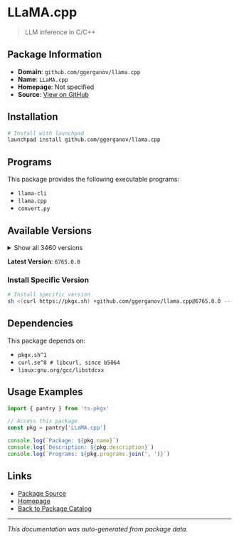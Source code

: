 # LLaMA.cpp

> LLM inference in C/C++

## Package Information

- **Domain**: `github.com/ggerganov/llama.cpp`
- **Name**: `LLaMA.cpp`
- **Homepage**: Not specified
- **Source**: [View on GitHub](https://github.com/pkgxdev/pantry/tree/main/projects/github.com/ggerganov/llama.cpp/package.yml)

## Installation

```bash
# Install with launchpad
launchpad install github.com/ggerganov/llama.cpp
```

## Programs

This package provides the following executable programs:

- `llama-cli`
- `llama.cpp`
- `convert.py`

## Available Versions

<details>
<summary>Show all 3460 versions</summary>

- `6765.0.0`, `6764.0.0`, `6763.0.0`, `6762.0.0`, `6761.0.0`
- `6760.0.0`, `6759.0.0`, `6758.0.0`, `6757.0.0`, `6756.0.0`
- `6755.0.0`, `6754.0.0`, `6753.0.0`, `6752.0.0`, `6751.0.0`
- `6750.0.0`, `6748.0.0`, `6747.0.0`, `6746.0.0`, `6745.0.0`
- `6743.0.0`, `6741.0.0`, `6739.0.0`, `6738.0.0`, `6737.0.0`
- `6736.0.0`, `6735.0.0`, `6733.0.0`, `6732.0.0`, `6730.0.0`
- `6729.0.0`, `6728.0.0`, `6727.0.0`, `6726.0.0`, `6724.0.0`
- `6721.0.0`, `6719.0.0`, `6718.0.0`, `6717.0.0`, `6715.0.0`
- `6714.0.0`, `6713.0.0`, `6711.0.0`, `6710.0.0`, `6709.0.0`
- `6708.0.0`, `6706.0.0`, `6704.0.0`, `6703.0.0`, `6702.0.0`
- `6701.0.0`, `6700.0.0`, `6699.0.0`, `6697.0.0`, `6695.0.0`
- `6692.0.0`, `6691.0.0`, `6690.0.0`, `6689.0.0`, `6688.0.0`
- `6687.0.0`, `6686.0.0`, `6685.0.0`, `6684.0.0`, `6683.0.0`
- `6682.0.0`, `6680.0.0`, `6679.0.0`, `6678.0.0`, `6676.0.0`
- `6673.0.0`, `6672.0.0`, `6671.0.0`, `6670.0.0`, `6666.0.0`
- `6665.0.0`, `6663.0.0`, `6662.0.0`, `6661.0.0`, `6660.0.0`
- `6653.0.0`, `6651.0.0`, `6650.0.0`, `6648.0.0`, `6647.0.0`
- `6646.0.0`, `6644.0.0`, `6643.0.0`, `6642.0.0`, `6641.0.0`
- `6640.0.0`, `6638.0.0`, `6635.0.0`, `6634.0.0`, `6628.0.0`
- `6627.0.0`, `6624.0.0`, `6623.0.0`, `6622.0.0`, `6621.0.0`
- `6620.0.0`, `6619.0.0`, `6617.0.0`, `6615.0.0`, `6613.0.0`
- `6612.0.0`, `6611.0.0`, `6610.0.0`, `6608.0.0`, `6607.0.0`
- `6606.0.0`, `6605.0.0`, `6604.0.0`, `6603.0.0`, `6602.0.0`
- `6601.0.0`, `6598.0.0`, `6595.0.0`, `6594.0.0`, `6593.0.0`
- `6591.0.0`, `6587.0.0`, `6586.0.0`, `6585.0.0`, `6583.0.0`
- `6582.0.0`, `6580.0.0`, `6578.0.0`, `6576.0.0`, `6575.0.0`
- `6574.0.0`, `6572.0.0`, `6569.0.0`, `6568.0.0`, `6567.0.0`
- `6565.0.0`, `6558.0.0`, `6557.0.0`, `6556.0.0`, `6550.0.0`
- `6549.0.0`, `6548.0.0`, `6545.0.0`, `6544.0.0`, `6543.0.0`
- `6541.0.0`, `6536.0.0`, `6535.0.0`, `6534.0.0`, `6533.0.0`
- `6532.0.0`, `6529.0.0`, `6528.0.0`, `6527.0.0`, `6524.0.0`
- `6523.0.0`, `6522.0.0`, `6521.0.0`, `6519.0.0`, `6518.0.0`
- `6517.0.0`, `6516.0.0`, `6515.0.0`, `6514.0.0`, `6513.0.0`
- `6512.0.0`, `6511.0.0`, `6510.0.0`, `6509.0.0`, `6508.0.0`
- `6507.0.0`, `6506.0.0`, `6505.0.0`, `6504.0.0`, `6503.0.0`
- `6502.0.0`, `6501.0.0`, `6500.0.0`, `6499.0.0`, `6498.0.0`
- `6497.0.0`, `6496.0.0`, `6494.0.0`, `6493.0.0`, `6492.0.0`
- `6491.0.0`, `6490.0.0`, `6488.0.0`, `6484.0.0`, `6483.0.0`
- `6482.0.0`, `6480.0.0`, `6479.0.0`, `6478.0.0`, `6477.0.0`
- `6476.0.0`, `6475.0.0`, `6474.0.0`, `6473.0.0`, `6471.0.0`
- `6470.0.0`, `6469.0.0`, `6451.0.0`, `6447.0.0`, `6445.0.0`
- `6444.0.0`, `6443.0.0`, `6442.0.0`, `6441.0.0`, `6440.0.0`
- `6436.0.0`, `6435.0.0`, `6434.0.0`, `6432.0.0`, `6431.0.0`
- `6430.0.0`, `6429.0.0`, `6428.0.0`, `6427.0.0`, `6424.0.0`
- `6423.0.0`, `6421.0.0`, `6419.0.0`, `6418.0.0`, `6416.0.0`
- `6415.0.0`, `6414.0.0`, `6412.0.0`, `6409.0.0`, `6408.0.0`
- `6407.0.0`, `6406.0.0`, `6405.0.0`, `6404.0.0`, `6403.0.0`
- `6402.0.0`, `6401.0.0`, `6399.0.0`, `6397.0.0`, `6396.0.0`
- `6394.0.0`, `6393.0.0`, `6392.0.0`, `6391.0.0`, `6390.0.0`
- `6389.0.0`, `6387.0.0`, `6386.0.0`, `6384.0.0`, `6383.0.0`
- `6382.0.0`, `6381.0.0`, `6380.0.0`, `6379.0.0`, `6377.0.0`
- `6376.0.0`, `6374.0.0`, `6373.0.0`, `6372.0.0`, `6371.0.0`
- `6370.0.0`, `6368.0.0`, `6367.0.0`, `6365.0.0`, `6364.0.0`
- `6362.0.0`, `6361.0.0`, `6360.0.0`, `6358.0.0`, `6357.0.0`
- `6356.0.0`, `6355.0.0`, `6354.0.0`, `6353.0.0`, `6352.0.0`
- `6351.0.0`, `6350.0.0`, `6349.0.0`, `6348.0.0`, `6347.0.0`
- `6346.0.0`, `6344.0.0`, `6343.0.0`, `6341.0.0`, `6340.0.0`
- `6337.0.0`, `6335.0.0`, `6334.0.0`, `6332.0.0`, `6331.0.0`
- `6330.0.0`, `6329.0.0`, `6328.0.0`, `6327.0.0`, `6325.0.0`
- `6324.0.0`, `6323.0.0`, `6322.0.0`, `6318.0.0`, `6317.0.0`
- `6316.0.0`, `6315.0.0`, `6314.0.0`, `6313.0.0`, `6312.0.0`
- `6311.0.0`, `6310.0.0`, `6309.0.0`, `6307.0.0`, `6305.0.0`
- `6303.0.0`, `6301.0.0`, `6300.0.0`, `6299.0.0`, `6298.0.0`
- `6297.0.0`, `6295.0.0`, `6294.0.0`, `6293.0.0`, `6292.0.0`
- `6291.0.0`, `6290.0.0`, `6289.0.0`, `6287.0.0`, `6286.0.0`
- `6285.0.0`, `6284.0.0`, `6283.0.0`, `6282.0.0`, `6280.0.0`
- `6279.0.0`, `6278.0.0`, `6277.0.0`, `6276.0.0`, `6275.0.0`
- `6274.0.0`, `6273.0.0`, `6272.0.0`, `6271.0.0`, `6269.0.0`
- `6267.0.0`, `6265.0.0`, `6264.0.0`, `6262.0.0`, `6261.0.0`
- `6258.0.0`, `6257.0.0`, `6255.0.0`, `6254.0.0`, `6251.0.0`
- `6250.0.0`, `6249.0.0`, `6248.0.0`, `6247.0.0`, `6246.0.0`
- `6245.0.0`, `6244.0.0`, `6243.0.0`, `6242.0.0`, `6241.0.0`
- `6240.0.0`, `6239.0.0`, `6238.0.0`, `6237.0.0`, `6236.0.0`
- `6235.0.0`, `6229.0.0`, `6228.0.0`, `6225.0.0`, `6218.0.0`
- `6215.0.0`, `6214.0.0`, `6213.0.0`, `6210.0.0`, `6209.0.0`
- `6208.0.0`, `6207.0.0`, `6205.0.0`, `6204.0.0`, `6202.0.0`
- `6201.0.0`, `6199.0.0`, `6195.0.0`, `6193.0.0`, `6191.0.0`
- `6190.0.0`, `6189.0.0`, `6188.0.0`, `6187.0.0`, `6185.0.0`
- `6184.0.0`, `6183.0.0`, `6182.0.0`, `6181.0.0`, `6180.0.0`
- `6179.0.0`, `6178.0.0`, `6177.0.0`, `6176.0.0`, `6175.0.0`
- `6174.0.0`, `6173.0.0`, `6153.0.0`, `6152.0.0`, `6150.0.0`
- `6149.0.0`, `6148.0.0`, `6144.0.0`, `6143.0.0`, `6141.0.0`
- `6140.0.0`, `6139.0.0`, `6138.0.0`, `6137.0.0`, `6136.0.0`
- `6135.0.0`, `6134.0.0`, `6132.0.0`, `6131.0.0`, `6129.0.0`
- `6128.0.0`, `6124.0.0`, `6123.0.0`, `6122.0.0`, `6121.0.0`
- `6119.0.0`, `6118.0.0`, `6117.0.0`, `6116.0.0`, `6115.0.0`
- `6114.0.0`, `6113.0.0`, `6111.0.0`, `6109.0.0`, `6106.0.0`
- `6105.0.0`, `6104.0.0`, `6103.0.0`, `6102.0.0`, `6101.0.0`
- `6100.0.0`, `6099.0.0`, `6098.0.0`, `6097.0.0`, `6096.0.0`
- `6095.0.0`, `6093.0.0`, `6092.0.0`, `6090.0.0`, `6089.0.0`
- `6088.0.0`, `6087.0.0`, `6085.0.0`, `6084.0.0`, `6083.0.0`
- `6082.0.0`, `6081.0.0`, `6080.0.0`, `6079.0.0`, `6078.0.0`
- `6076.0.0`, `6075.0.0`, `6074.0.0`, `6073.0.0`, `6070.0.0`
- `6067.0.0`, `6066.0.0`, `6065.0.0`, `6064.0.0`, `6063.0.0`
- `6062.0.0`, `6061.0.0`, `6060.0.0`, `6059.0.0`, `6058.0.0`
- `6057.0.0`, `6056.0.0`, `6055.0.0`, `6054.0.0`, `6052.0.0`
- `6051.0.0`, `6050.0.0`, `6049.0.0`, `6048.0.0`, `6047.0.0`
- `6045.0.0`, `6044.0.0`, `6043.0.0`, `6042.0.0`, `6041.0.0`
- `6040.0.0`, `6039.0.0`, `6038.0.0`, `6037.0.0`, `6036.0.0`
- `6035.0.0`, `6032.0.0`, `6031.0.0`, `6030.0.0`, `6029.0.0`
- `6027.0.0`, `6026.0.0`, `6025.0.0`, `6024.0.0`, `6023.0.0`
- `6022.0.0`, `6020.0.0`, `6018.0.0`, `6017.0.0`, `6016.0.0`
- `6015.0.0`, `6014.0.0`, `6013.0.0`, `6012.0.0`, `6011.0.0`
- `6002.0.0`, `6001.0.0`, `6000.0.0`, `5999.0.0`, `5998.0.0`
- `5997.0.0`, `5996.0.0`, `5995.0.0`, `5994.0.0`, `5993.0.0`
- `5992.0.0`, `5990.0.0`, `5989.0.0`, `5988.0.0`, `5987.0.0`
- `5986.0.0`, `5985.0.0`, `5984.0.0`, `5981.0.0`, `5980.0.0`
- `5979.0.0`, `5978.0.0`, `5976.0.0`, `5975.0.0`, `5973.0.0`
- `5972.0.0`, `5970.0.0`, `5968.0.0`, `5967.0.0`, `5966.0.0`
- `5965.0.0`, `5963.0.0`, `5962.0.0`, `5961.0.0`, `5960.0.0`
- `5959.0.0`, `5958.0.0`, `5957.0.0`, `5956.0.0`, `5954.0.0`
- `5953.0.0`, `5952.0.0`, `5950.0.0`, `5949.0.0`, `5943.0.0`
- `5942.0.0`, `5941.0.0`, `5940.0.0`, `5937.0.0`, `5936.0.0`
- `5935.0.0`, `5934.0.0`, `5933.0.0`, `5932.0.0`, `5930.0.0`
- `5929.0.0`, `5928.0.0`, `5927.0.0`, `5924.0.0`, `5923.0.0`
- `5922.0.0`, `5921.0.0`, `5920.0.0`, `5919.0.0`, `5916.0.0`
- `5914.0.0`, `5913.0.0`, `5912.0.0`, `5911.0.0`, `5910.0.0`
- `5909.0.0`, `5908.0.0`, `5904.0.0`, `5902.0.0`, `5901.0.0`
- `5900.0.0`, `5899.0.0`, `5898.0.0`, `5897.0.0`, `5896.0.0`
- `5895.0.0`, `5894.0.0`, `5893.0.0`, `5892.0.0`, `5891.0.0`
- `5890.0.0`, `5889.0.0`, `5888.0.0`, `5887.0.0`, `5886.0.0`
- `5884.0.0`, `5882.0.0`, `5880.0.0`, `5876.0.0`, `5875.0.0`
- `5874.0.0`, `5873.0.0`, `5872.0.0`, `5870.0.0`, `5869.0.0`
- `5868.0.0`, `5867.0.0`, `5866.0.0`, `5865.0.0`, `5864.0.0`
- `5863.0.0`, `5862.0.0`, `5861.0.0`, `5860.0.0`, `5859.0.0`
- `5858.0.0`, `5857.0.0`, `5856.0.0`, `5855.0.0`, `5854.0.0`
- `5853.0.0`, `5852.0.0`, `5851.0.0`, `5849.0.0`, `5848.0.0`
- `5847.0.0`, `5846.0.0`, `5845.0.0`, `5844.0.0`, `5843.0.0`
- `5841.0.0`, `5840.0.0`, `5839.0.0`, `5838.0.0`, `5837.0.0`
- `5836.0.0`, `5835.0.0`, `5834.0.0`, `5833.0.0`, `5832.0.0`
- `5831.0.0`, `5830.0.0`, `5829.0.0`, `5828.0.0`, `5827.0.0`
- `5826.0.0`, `5825.0.0`, `5824.0.0`, `5823.0.0`, `5822.0.0`
- `5821.0.0`, `5820.0.0`, `5819.0.0`, `5817.0.0`, `5816.0.0`
- `5815.0.0`, `5814.0.0`, `5812.0.0`, `5811.0.0`, `5809.0.0`
- `5808.0.0`, `5804.0.0`, `5803.0.0`, `5802.0.0`, `5801.0.0`
- `5798.0.0`, `5797.0.0`, `5795.0.0`, `5794.0.0`, `5793.0.0`
- `5792.0.0`, `5788.0.0`, `5787.0.0`, `5785.0.0`, `5784.0.0`
- `5783.0.0`, `5782.0.0`, `5780.0.0`, `5778.0.0`, `5777.0.0`
- `5775.0.0`, `5774.0.0`, `5773.0.0`, `5772.0.0`, `5771.0.0`
- `5770.0.0`, `5769.0.0`, `5760.0.0`, `5759.0.0`, `5757.0.0`
- `5756.0.0`, `5755.0.0`, `5754.0.0`, `5753.0.0`, `5752.0.0`
- `5751.0.0`, `5749.0.0`, `5747.0.0`, `5745.0.0`, `5744.0.0`
- `5743.0.0`, `5742.0.0`, `5740.0.0`, `5738.0.0`, `5737.0.0`
- `5736.0.0`, `5735.0.0`, `5734.0.0`, `5733.0.0`, `5731.0.0`
- `5729.0.0`, `5728.0.0`, `5726.0.0`, `5723.0.0`, `5722.0.0`
- `5721.0.0`, `5720.0.0`, `5719.0.0`, `5718.0.0`, `5717.0.0`
- `5716.0.0`, `5715.0.0`, `5714.0.0`, `5713.0.0`, `5712.0.0`
- `5711.0.0`, `5709.0.0`, `5708.0.0`, `5707.0.0`, `5706.0.0`
- `5704.0.0`, `5703.0.0`, `5702.0.0`, `5701.0.0`, `5699.0.0`
- `5698.0.0`, `5697.0.0`, `5696.0.0`, `5695.0.0`, `5693.0.0`
- `5689.0.0`, `5688.0.0`, `5687.0.0`, `5686.0.0`, `5685.0.0`
- `5684.0.0`, `5683.0.0`, `5682.0.0`, `5681.0.0`, `5679.0.0`
- `5676.0.0`, `5675.0.0`, `5674.0.0`, `5673.0.0`, `5672.0.0`
- `5671.0.0`, `5670.0.0`, `5669.0.0`, `5668.0.0`, `5667.0.0`
- `5666.0.0`, `5664.0.0`, `5662.0.0`, `5659.0.0`, `5657.0.0`
- `5655.0.0`, `5654.0.0`, `5653.0.0`, `5652.0.0`, `5651.0.0`
- `5650.0.0`, `5649.0.0`, `5648.0.0`, `5646.0.0`, `5645.0.0`
- `5644.0.0`, `5642.0.0`, `5641.0.0`, `5640.0.0`, `5639.0.0`
- `5638.0.0`, `5637.0.0`, `5636.0.0`, `5634.0.0`, `5633.0.0`
- `5632.0.0`, `5631.0.0`, `5630.0.0`, `5629.0.0`, `5627.0.0`
- `5625.0.0`, `5624.0.0`, `5622.0.0`, `5621.0.0`, `5620.0.0`
- `5618.0.0`, `5617.0.0`, `5615.0.0`, `5614.0.0`, `5613.0.0`
- `5612.0.0`, `5610.0.0`, `5609.0.0`, `5608.0.0`, `5606.0.0`
- `5604.0.0`, `5603.0.0`, `5602.0.0`, `5601.0.0`, `5600.0.0`
- `5598.0.0`, `5596.0.0`, `5595.0.0`, `5593.0.0`, `5592.0.0`
- `5591.0.0`, `5590.0.0`, `5589.0.0`, `5588.0.0`, `5587.0.0`
- `5586.0.0`, `5585.0.0`, `5584.0.0`, `5581.0.0`, `5580.0.0`
- `5578.0.0`, `5577.0.0`, `5576.0.0`, `5575.0.0`, `5574.0.0`
- `5573.0.0`, `5572.0.0`, `5571.0.0`, `5569.0.0`, `5568.0.0`
- `5560.0.0`, `5559.0.0`, `5558.0.0`, `5556.0.0`, `5555.0.0`
- `5554.0.0`, `5552.0.0`, `5551.0.0`, `5548.0.0`, `5547.0.0`
- `5546.0.0`, `5545.0.0`, `5544.0.0`, `5543.0.0`, `5541.0.0`
- `5540.0.0`, `5539.0.0`, `5538.0.0`, `5537.0.0`, `5535.0.0`
- `5534.0.0`, `5533.0.0`, `5532.0.0`, `5530.0.0`, `5529.0.0`
- `5526.0.0`, `5524.0.0`, `5522.0.0`, `5519.0.0`, `5517.0.0`
- `5516.0.0`, `5515.0.0`, `5514.0.0`, `5513.0.0`, `5512.0.0`
- `5510.0.0`, `5509.0.0`, `5508.0.0`, `5506.0.0`, `5505.0.0`
- `5504.0.0`, `5503.0.0`, `5502.0.0`, `5501.0.0`, `5499.0.0`
- `5498.0.0`, `5497.0.0`, `5495.0.0`, `5494.0.0`, `5493.0.0`
- `5492.0.0`, `5490.0.0`, `5489.0.0`, `5488.0.0`, `5486.0.0`
- `5484.0.0`, `5483.0.0`, `5481.0.0`, `5480.0.0`, `5479.0.0`
- `5478.0.0`, `5477.0.0`, `5476.0.0`, `5475.0.0`, `5474.0.0`
- `5473.0.0`, `5472.0.0`, `5471.0.0`, `5468.0.0`, `5466.0.0`
- `5465.0.0`, `5464.0.0`, `5463.0.0`, `5462.0.0`, `5461.0.0`
- `5460.0.0`, `5459.0.0`, `5458.0.0`, `5456.0.0`, `5454.0.0`
- `5453.0.0`, `5452.0.0`, `5451.0.0`, `5450.0.0`, `5449.0.0`
- `5448.0.0`, `5446.0.0`, `5444.0.0`, `5443.0.0`, `5442.0.0`
- `5441.0.0`, `5440.0.0`, `5439.0.0`, `5438.0.0`, `5437.0.0`
- `5436.0.0`, `5435.0.0`, `5434.0.0`, `5432.0.0`, `5431.0.0`
- `5430.0.0`, `5429.0.0`, `5427.0.0`, `5426.0.0`, `5425.0.0`
- `5423.0.0`, `5422.0.0`, `5421.0.0`, `5417.0.0`, `5415.0.0`
- `5414.0.0`, `5412.0.0`, `5411.0.0`, `5410.0.0`, `5409.0.0`
- `5406.0.0`, `5405.0.0`, `5404.0.0`, `5402.0.0`, `5401.0.0`
- `5400.0.0`, `5395.0.0`, `5394.0.0`, `5392.0.0`, `5391.0.0`
- `5390.0.0`, `5388.0.0`, `5387.0.0`, `5385.0.0`, `5384.0.0`
- `5382.0.0`, `5381.0.0`, `5380.0.0`, `5379.0.0`, `5378.0.0`
- `5377.0.0`, `5372.0.0`, `5371.0.0`, `5370.0.0`, `5368.0.0`
- `5367.0.0`, `5366.0.0`, `5365.0.0`, `5363.0.0`, `5361.0.0`
- `5360.0.0`, `5359.0.0`, `5358.0.0`, `5357.0.0`, `5356.0.0`
- `5355.0.0`, `5354.0.0`, `5353.0.0`, `5352.0.0`, `5351.0.0`
- `5350.0.0`, `5349.0.0`, `5347.0.0`, `5346.0.0`, `5345.0.0`
- `5344.0.0`, `5342.0.0`, `5341.0.0`, `5340.0.0`, `5338.0.0`
- `5336.0.0`, `5335.0.0`, `5334.0.0`, `5333.0.0`, `5332.0.0`
- `5331.0.0`, `5330.0.0`, `5329.0.0`, `5328.0.0`, `5327.0.0`
- `5326.0.0`, `5325.0.0`, `5324.0.0`, `5323.0.0`, `5322.0.0`
- `5321.0.0`, `5320.0.0`, `5318.0.0`, `5317.0.0`, `5313.0.0`
- `5311.0.0`, `5310.0.0`, `5309.0.0`, `5308.0.0`, `5306.0.0`
- `5303.0.0`, `5302.0.0`, `5301.0.0`, `5300.0.0`, `5299.0.0`
- `5298.0.0`, `5297.0.0`, `5296.0.0`, `5295.0.0`, `5293.0.0`
- `5292.0.0`, `5289.0.0`, `5287.0.0`, `5286.0.0`, `5284.0.0`
- `5283.0.0`, `5281.0.0`, `5280.0.0`, `5279.0.0`, `5278.0.0`
- `5277.0.0`, `5276.0.0`, `5275.0.0`, `5274.0.0`, `5273.0.0`
- `5272.0.0`, `5271.0.0`, `5270.0.0`, `5269.0.0`, `5267.0.0`
- `5266.0.0`, `5265.0.0`, `5261.0.0`, `5260.0.0`, `5259.0.0`
- `5258.0.0`, `5257.0.0`, `5255.0.0`, `5254.0.0`, `5253.0.0`
- `5252.0.0`, `5250.0.0`, `5249.0.0`, `5248.0.0`, `5246.0.0`
- `5243.0.0`, `5242.0.0`, `5241.0.0`, `5239.0.0`, `5237.0.0`
- `5236.0.0`, `5235.0.0`, `5233.0.0`, `5232.0.0`, `5231.0.0`
- `5230.0.0`, `5228.0.0`, `5226.0.0`, `5225.0.0`, `5223.0.0`
- `5222.0.0`, `5221.0.0`, `5220.0.0`, `5219.0.0`, `5218.0.0`
- `5217.0.0`, `5216.0.0`, `5215.0.0`, `5214.0.0`, `5213.0.0`
- `5212.0.0`, `5211.0.0`, `5210.0.0`, `5209.0.0`, `5208.0.0`
- `5207.0.0`, `5205.0.0`, `5204.0.0`, `5202.0.0`, `5201.0.0`
- `5200.0.0`, `5199.0.0`, `5198.0.0`, `5197.0.0`, `5196.0.0`
- `5195.0.0`, `5194.0.0`, `5193.0.0`, `5192.0.0`, `5191.0.0`
- `5190.0.0`, `5189.0.0`, `5188.0.0`, `5187.0.0`, `5186.0.0`
- `5185.0.0`, `5184.0.0`, `5181.0.0`, `5180.0.0`, `5178.0.0`
- `5177.0.0`, `5176.0.0`, `5175.0.0`, `5174.0.0`, `5173.0.0`
- `5171.0.0`, `5170.0.0`, `5169.0.0`, `5166.0.0`, `5165.0.0`
- `5164.0.0`, `5163.0.0`, `5162.0.0`, `5161.0.0`, `5160.0.0`
- `5159.0.0`, `5158.0.0`, `5156.0.0`, `5155.0.0`, `5153.0.0`
- `5152.0.0`, `5151.0.0`, `5150.0.0`, `5149.0.0`, `5148.0.0`
- `5147.0.0`, `5146.0.0`, `5145.0.0`, `5144.0.0`, `5143.0.0`
- `5142.0.0`, `5141.0.0`, `5140.0.0`, `5138.0.0`, `5137.0.0`
- `5136.0.0`, `5135.0.0`, `5134.0.0`, `5133.0.0`, `5132.0.0`
- `5131.0.0`, `5129.0.0`, `5127.0.0`, `5126.0.0`, `5125.0.0`
- `5124.0.0`, `5123.0.0`, `5122.0.0`, `5121.0.0`, `5120.0.0`
- `5119.0.0`, `5118.0.0`, `5117.0.0`, `5116.0.0`, `5115.0.0`
- `5114.0.0`, `5113.0.0`, `5108.0.0`, `5107.0.0`, `5106.0.0`
- `5099.0.0`, `5097.0.0`, `5096.0.0`, `5094.0.0`, `5093.0.0`
- `5092.0.0`, `5089.0.0`, `5086.0.0`, `5085.0.0`, `5084.0.0`
- `5083.0.0`, `5082.0.0`, `5081.0.0`, `5080.0.0`, `5079.0.0`
- `5078.0.0`, `5076.0.0`, `5074.0.0`, `5073.0.0`, `5072.0.0`
- `5071.0.0`, `5066.0.0`, `5064.0.0`, `5062.0.0`, `5061.0.0`
- `5060.0.0`, `5059.0.0`, `5058.0.0`, `5057.0.0`, `5056.0.0`
- `5055.0.0`, `5054.0.0`, `5053.0.0`, `5052.0.0`, `5050.0.0`
- `5049.0.0`, `5046.0.0`, `5045.0.0`, `5043.0.0`, `5041.0.0`
- `5039.0.0`, `5038.0.0`, `5037.0.0`, `5036.0.0`, `5035.0.0`
- `5034.0.0`, `5033.0.0`, `5032.0.0`, `5031.0.0`, `5030.0.0`
- `5029.0.0`, `5028.0.0`, `5026.0.0`, `5025.0.0`, `5022.0.0`
- `5021.0.0`, `5019.0.0`, `5018.0.0`, `5017.0.0`, `5016.0.0`
- `5015.0.0`, `5013.0.0`, `5012.0.0`, `5010.0.0`, `5009.0.0`
- `5006.0.0`, `5005.0.0`, `5004.0.0`, `5003.0.0`, `5002.0.0`
- `5001.0.0`, `4999.0.0`, `4998.0.0`, `4997.0.0`, `4992.0.0`
- `4991.0.0`, `4990.0.0`, `4988.0.0`, `4987.0.0`, `4986.0.0`
- `4985.0.0`, `4984.0.0`, `4982.0.0`, `4981.0.0`, `4980.0.0`
- `4978.0.0`, `4977.0.0`, `4976.0.0`, `4974.0.0`, `4972.0.0`
- `4970.0.0`, `4969.0.0`, `4967.0.0`, `4966.0.0`, `4964.0.0`
- `4963.0.0`, `4961.0.0`, `4958.0.0`, `4957.0.0`, `4956.0.0`
- `4953.0.0`, `4951.0.0`, `4948.0.0`, `4947.0.0`, `4945.0.0`
- `4944.0.0`, `4942.0.0`, `4940.0.0`, `4939.0.0`, `4938.0.0`
- `4937.0.0`, `4936.0.0`, `4935.0.0`, `4934.0.0`, `4933.0.0`
- `4932.0.0`, `4930.0.0`, `4929.0.0`, `4927.0.0`, `4926.0.0`
- `4925.0.0`, `4924.0.0`, `4923.0.0`, `4921.0.0`, `4920.0.0`
- `4919.0.0`, `4916.0.0`, `4915.0.0`, `4914.0.0`, `4913.0.0`
- `4912.0.0`, `4911.0.0`, `4910.0.0`, `4909.0.0`, `4908.0.0`
- `4907.0.0`, `4905.0.0`, `4903.0.0`, `4902.0.0`, `4901.0.0`
- `4900.0.0`, `4899.0.0`, `4898.0.0`, `4897.0.0`, `4896.0.0`
- `4895.0.0`, `4893.0.0`, `4892.0.0`, `4891.0.0`, `4889.0.0`
- `4888.0.0`, `4886.0.0`, `4885.0.0`, `4884.0.0`, `4882.0.0`
- `4880.0.0`, `4879.0.0`, `4877.0.0`, `4876.0.0`, `4875.0.0`
- `4874.0.0`, `4873.0.0`, `4872.0.0`, `4871.0.0`, `4870.0.0`
- `4869.0.0`, `4868.0.0`, `4867.0.0`, `4865.0.0`, `4864.0.0`
- `4863.0.0`, `4861.0.0`, `4860.0.0`, `4859.0.0`, `4856.0.0`
- `4855.0.0`, `4854.0.0`, `4853.0.0`, `4851.0.0`, `4849.0.0`
- `4848.0.0`, `4847.0.0`, `4846.0.0`, `4837.0.0`, `4836.0.0`
- `4835.0.0`, `4834.0.0`, `4833.0.0`, `4832.0.0`, `4831.0.0`
- `4830.0.0`, `4829.0.0`, `4827.0.0`, `4826.0.0`, `4824.0.0`
- `4823.0.0`, `4821.0.0`, `4820.0.0`, `4819.0.0`, `4818.0.0`
- `4806.0.0`, `4805.0.0`, `4804.0.0`, `4803.0.0`, `4801.0.0`
- `4800.0.0`, `4799.0.0`, `4798.0.0`, `4797.0.0`, `4796.0.0`
- `4793.0.0`, `4792.0.0`, `4790.0.0`, `4789.0.0`, `4788.0.0`
- `4786.0.0`, `4785.0.0`, `4784.0.0`, `4783.0.0`, `4778.0.0`
- `4777.0.0`, `4776.0.0`, `4775.0.0`, `4774.0.0`, `4773.0.0`
- `4771.0.0`, `4770.0.0`, `4769.0.0`, `4768.0.0`, `4767.0.0`
- `4765.0.0`, `4764.0.0`, `4763.0.0`, `4762.0.0`, `4761.0.0`
- `4760.0.0`, `4759.0.0`, `4756.0.0`, `4755.0.0`, `4754.0.0`
- `4753.0.0`, `4751.0.0`, `4749.0.0`, `4747.0.0`, `4746.0.0`
- `4745.0.0`, `4743.0.0`, `4742.0.0`, `4739.0.0`, `4738.0.0`
- `4735.0.0`, `4734.0.0`, `4733.0.0`, `4732.0.0`, `4731.0.0`
- `4730.0.0`, `4728.0.0`, `4727.0.0`, `4724.0.0`, `4722.0.0`
- `4721.0.0`, `4720.0.0`, `4719.0.0`, `4718.0.0`, `4717.0.0`
- `4716.0.0`, `4714.0.0`, `4713.0.0`, `4712.0.0`, `4710.0.0`
- `4708.0.0`, `4707.0.0`, `4706.0.0`, `4705.0.0`, `4704.0.0`
- `4702.0.0`, `4699.0.0`, `4698.0.0`, `4696.0.0`, `4695.0.0`
- `4694.0.0`, `4692.0.0`, `4689.0.0`, `4688.0.0`, `4686.0.0`
- `4683.0.0`, `4682.0.0`, `4681.0.0`, `4679.0.0`, `4678.0.0`
- `4677.0.0`, `4676.0.0`, `4675.0.0`, `4671.0.0`, `4667.0.0`
- `4666.0.0`, `4663.0.0`, `4662.0.0`, `4661.0.0`, `4660.0.0`
- `4659.0.0`, `4658.0.0`, `4657.0.0`, `4651.0.0`, `4649.0.0`
- `4648.0.0`, `4647.0.0`, `4646.0.0`, `4644.0.0`, `4643.0.0`
- `4642.0.0`, `4641.0.0`, `4640.0.0`, `4639.0.0`, `4637.0.0`
- `4636.0.0`, `4634.0.0`, `4633.0.0`, `4631.0.0`, `4628.0.0`
- `4623.0.0`, `4621.0.0`, `4620.0.0`, `4619.0.0`, `4618.0.0`
- `4617.0.0`, `4616.0.0`, `4615.0.0`, `4614.0.0`, `4613.0.0`
- `4611.0.0`, `4610.0.0`, `4609.0.0`, `4608.0.0`, `4607.0.0`
- `4606.0.0`, `4605.0.0`, `4604.0.0`, `4603.0.0`, `4601.0.0`
- `4600.0.0`, `4599.0.0`, `4598.0.0`, `4595.0.0`, `4594.0.0`
- `4589.0.0`, `4588.0.0`, `4586.0.0`, `4585.0.0`, `4583.0.0`
- `4581.0.0`, `4580.0.0`, `4576.0.0`, `4575.0.0`, `4574.0.0`
- `4572.0.0`, `4570.0.0`, `4569.0.0`, `4568.0.0`, `4567.0.0`
- `4566.0.0`, `4565.0.0`, `4564.0.0`, `4562.0.0`, `4560.0.0`
- `4559.0.0`, `4557.0.0`, `4552.0.0`, `4550.0.0`, `4549.0.0`
- `4548.0.0`, `4547.0.0`, `4546.0.0`, `4545.0.0`, `4543.0.0`
- `4542.0.0`, `4539.0.0`, `4538.0.0`, `4537.0.0`, `4536.0.0`
- `4535.0.0`, `4534.0.0`, `4533.0.0`, `4532.0.0`, `4529.0.0`
- `4528.0.0`, `4527.0.0`, `4526.0.0`, `4525.0.0`, `4524.0.0`
- `4523.0.0`, `4522.0.0`, `4521.0.0`, `4520.0.0`, `4519.0.0`
- `4518.0.0`, `4516.0.0`, `4514.0.0`, `4513.0.0`, `4512.0.0`
- `4510.0.0`, `4509.0.0`, `4508.0.0`, `4506.0.0`, `4504.0.0`
- `4503.0.0`, `4502.0.0`, `4501.0.0`, `4500.0.0`, `4499.0.0`
- `4497.0.0`, `4493.0.0`, `4491.0.0`, `4488.0.0`, `4487.0.0`
- `4485.0.0`, `4481.0.0`, `4475.0.0`, `4474.0.0`, `4468.0.0`
- `4467.0.0`, `4466.0.0`, `4465.0.0`, `4464.0.0`, `4458.0.0`
- `4457.0.0`, `4456.0.0`, `4453.0.0`, `4451.0.0`, `4450.0.0`
- `4447.0.0`, `4446.0.0`, `4445.0.0`, `4443.0.0`, `4440.0.0`
- `4439.0.0`, `4438.0.0`, `4437.0.0`, `4435.0.0`, `4434.0.0`
- `4433.0.0`, `4432.0.0`, `4431.0.0`, `4430.0.0`, `4428.0.0`
- `4426.0.0`, `4425.0.0`, `4424.0.0`, `4423.0.0`, `4422.0.0`
- `4421.0.0`, `4420.0.0`, `4419.0.0`, `4418.0.0`, `4416.0.0`
- `4415.0.0`, `4414.0.0`, `4411.0.0`, `4409.0.0`, `4406.0.0`
- `4404.0.0`, `4403.0.0`, `4402.0.0`, `4400.0.0`, `4399.0.0`
- `4398.0.0`, `4397.0.0`, `4396.0.0`, `4394.0.0`, `4393.0.0`
- `4392.0.0`, `4391.0.0`, `4390.0.0`, `4389.0.0`, `4388.0.0`
- `4387.0.0`, `4386.0.0`, `4385.0.0`, `4384.0.0`, `4383.0.0`
- `4382.0.0`, `4381.0.0`, `4380.0.0`, `4379.0.0`, `4378.0.0`
- `4376.0.0`, `4375.0.0`, `4372.0.0`, `4371.0.0`, `4369.0.0`
- `4368.0.0`, `4367.0.0`, `4366.0.0`, `4365.0.0`, `4363.0.0`
- `4362.0.0`, `4361.0.0`, `4360.0.0`, `4359.0.0`, `4358.0.0`
- `4357.0.0`, `4354.0.0`, `4353.0.0`, `4351.0.0`, `4350.0.0`
- `4349.0.0`, `4348.0.0`, `4343.0.0`, `4342.0.0`, `4341.0.0`
- `4338.0.0`, `4337.0.0`, `4333.0.0`, `4331.0.0`, `4329.0.0`
- `4327.0.0`, `4326.0.0`, `4325.0.0`, `4324.0.0`, `4321.0.0`
- `4320.0.0`, `4319.0.0`, `4318.0.0`, `4317.0.0`, `4315.0.0`
- `4314.0.0`, `4312.0.0`, `4311.0.0`, `4304.0.0`, `4302.0.0`
- `4301.0.0`, `4300.0.0`, `4299.0.0`, `4298.0.0`, `4297.0.0`
- `4296.0.0`, `4295.0.0`, `4293.0.0`, `4292.0.0`, `4291.0.0`
- `4290.0.0`, `4288.0.0`, `4287.0.0`, `4285.0.0`, `4284.0.0`
- `4283.0.0`, `4282.0.0`, `4281.0.0`, `4280.0.0`, `4279.0.0`
- `4276.0.0`, `4273.0.0`, `4272.0.0`, `4271.0.0`, `4267.0.0`
- `4266.0.0`, `4265.0.0`, `4262.0.0`, `4261.0.0`, `4260.0.0`
- `4258.0.0`, `4256.0.0`, `4255.0.0`, `4254.0.0`, `4253.0.0`
- `4248.0.0`, `4246.0.0`, `4243.0.0`, `4242.0.0`, `4240.0.0`
- `4239.0.0`, `4234.0.0`, `4233.0.0`, `4231.0.0`, `4230.0.0`
- `4227.0.0`, `4226.0.0`, `4224.0.0`, `4222.0.0`, `4221.0.0`
- `4220.0.0`, `4219.0.0`, `4218.0.0`, `4217.0.0`, `4216.0.0`
- `4215.0.0`, `4214.0.0`, `4212.0.0`, `4210.0.0`, `4209.0.0`
- `4208.0.0`, `4206.0.0`, `4204.0.0`, `4203.0.0`, `4202.0.0`
- `4201.0.0`, `4200.0.0`, `4195.0.0`, `4191.0.0`, `4179.0.0`
- `4178.0.0`, `4177.0.0`, `4176.0.0`, `4175.0.0`, `4174.0.0`
- `4173.0.0`, `4171.0.0`, `4170.0.0`, `4169.0.0`, `4168.0.0`
- `4167.0.0`, `4164.0.0`, `4163.0.0`, `4162.0.0`, `4161.0.0`
- `4160.0.0`, `4157.0.0`, `4154.0.0`, `4153.0.0`, `4151.0.0`
- `4150.0.0`, `4149.0.0`, `4148.0.0`, `4143.0.0`, `4142.0.0`
- `4141.0.0`, `4139.0.0`, `4138.0.0`, `4137.0.0`, `4134.0.0`
- `4133.0.0`, `4132.0.0`, `4131.0.0`, `4130.0.0`, `4129.0.0`
- `4128.0.0`, `4127.0.0`, `4126.0.0`, `4122.0.0`, `4120.0.0`
- `4118.0.0`, `4115.0.0`, `4114.0.0`, `4113.0.0`, `4112.0.0`
- `4111.0.0`, `4103.0.0`, `4102.0.0`, `4100.0.0`, `4098.0.0`
- `4095.0.0`, `4094.0.0`, `4092.0.0`, `4091.0.0`, `4088.0.0`
- `4087.0.0`, `4082.0.0`, `4081.0.0`, `4080.0.0`, `4079.0.0`
- `4078.0.0`, `4077.0.0`, `4076.0.0`, `4075.0.0`, `4071.0.0`
- `4069.0.0`, `4068.0.0`, `4067.0.0`, `4066.0.0`, `4065.0.0`
- `4062.0.0`, `4056.0.0`, `4055.0.0`, `4053.0.0`, `4052.0.0`
- `4050.0.0`, `4048.0.0`, `4044.0.0`, `4042.0.0`, `4041.0.0`
- `4040.0.0`, `4038.0.0`, `4037.0.0`, `4036.0.0`, `4034.0.0`
- `4033.0.0`, `4032.0.0`, `4027.0.0`, `4026.0.0`, `4025.0.0`
- `4024.0.0`, `4023.0.0`, `4020.0.0`, `4019.0.0`, `4016.0.0`
- `4015.0.0`, `4014.0.0`, `4013.0.0`, `4011.0.0`, `4010.0.0`
- `4009.0.0`, `4007.0.0`, `4006.0.0`, `4005.0.0`, `4003.0.0`
- `4002.0.0`, `4001.0.0`, `4000.0.0`, `3999.0.0`, `3998.0.0`
- `3997.0.0`, `3996.0.0`, `3995.0.0`, `3994.0.0`, `3991.0.0`
- `3990.0.0`, `3989.0.0`, `3988.0.0`, `3987.0.0`, `3985.0.0`
- `3984.0.0`, `3983.0.0`, `3982.0.0`, `3978.0.0`, `3977.0.0`
- `3975.0.0`, `3974.0.0`, `3972.0.0`, `3971.0.0`, `3970.0.0`
- `3967.0.0`, `3964.0.0`, `3962.0.0`, `3961.0.0`, `3960.0.0`
- `3958.0.0`, `3957.0.0`, `3952.0.0`, `3950.0.0`, `3949.0.0`
- `3948.0.0`, `3946.0.0`, `3943.0.0`, `3942.0.0`, `3941.0.0`
- `3940.0.0`, `3939.0.0`, `3938.0.0`, `3936.0.0`, `3935.0.0`
- `3933.0.0`, `3932.0.0`, `3931.0.0`, `3930.0.0`, `3927.0.0`
- `3926.0.0`, `3925.0.0`, `3923.0.0`, `3922.0.0`, `3921.0.0`
- `3920.0.0`, `3917.0.0`, `3916.0.0`, `3914.0.0`, `3912.0.0`
- `3911.0.0`, `3909.0.0`, `3907.0.0`, `3906.0.0`, `3905.0.0`
- `3904.0.0`, `3903.0.0`, `3902.0.0`, `3901.0.0`, `3899.0.0`
- `3898.0.0`, `3896.0.0`, `3895.0.0`, `3892.0.0`, `3889.0.0`
- `3887.0.0`, `3886.0.0`, `3883.0.0`, `3880.0.0`, `3878.0.0`
- `3874.0.0`, `3873.0.0`, `3872.0.0`, `3870.0.0`, `3869.0.0`
- `3868.0.0`, `3867.0.0`, `3866.0.0`, `3865.0.0`, `3864.0.0`
- `3863.0.0`, `3861.0.0`, `3856.0.0`, `3855.0.0`, `3853.0.0`
- `3849.0.0`, `3848.0.0`, `3847.0.0`, `3841.0.0`, `3837.0.0`
- `3835.0.0`, `3834.0.0`, `3832.0.0`, `3831.0.0`, `3829.0.0`
- `3828.0.0`, `3827.0.0`, `3825.0.0`, `3824.0.0`, `3823.0.0`
- `3822.0.0`, `3821.0.0`, `3818.0.0`, `3817.0.0`, `3816.0.0`
- `3814.0.0`, `3813.0.0`, `3812.0.0`, `3811.0.0`, `3808.0.0`
- `3807.0.0`, `3806.0.0`, `3805.0.0`, `3804.0.0`, `3803.0.0`
- `3802.0.0`, `3801.0.0`, `3800.0.0`, `3799.0.0`, `3798.0.0`
- `3795.0.0`, `3790.0.0`, `3789.0.0`, `3788.0.0`, `3787.0.0`
- `3786.0.0`, `3785.0.0`, `3783.0.0`, `3782.0.0`, `3781.0.0`
- `3779.0.0`, `3778.0.0`, `3777.0.0`, `3775.0.0`, `3774.0.0`
- `3772.0.0`, `3771.0.0`, `3770.0.0`, `3767.0.0`, `3766.0.0`
- `3765.0.0`, `3764.0.0`, `3763.0.0`, `3761.0.0`, `3760.0.0`
- `3759.0.0`, `3756.0.0`, `3755.0.0`, `3754.0.0`, `3753.0.0`
- `3752.0.0`, `3751.0.0`, `3750.0.0`, `3749.0.0`, `3747.0.0`
- `3744.0.0`, `3743.0.0`, `3740.0.0`, `3737.0.0`, `3735.0.0`
- `3733.0.0`, `3731.0.0`, `3729.0.0`, `3728.0.0`, `3727.0.0`
- `3726.0.0`, `3725.0.0`, `3723.0.0`, `3721.0.0`, `3720.0.0`
- `3718.0.0`, `3717.0.0`, `3716.0.0`, `3715.0.0`, `3714.0.0`
- `3713.0.0`, `3711.0.0`, `3707.0.0`, `3706.0.0`, `3705.0.0`
- `3704.0.0`, `3703.0.0`, `3702.0.0`, `3701.0.0`, `3700.0.0`
- `3699.0.0`, `3688.0.0`, `3687.0.0`, `3686.0.0`, `3685.0.0`
- `3684.0.0`, `3683.0.0`, `3682.0.0`, `3681.0.0`, `3680.0.0`
- `3678.0.0`, `3677.0.0`, `3676.0.0`, `3675.0.0`, `3674.0.0`
- `3672.0.0`, `3671.0.0`, `3669.0.0`, `3668.0.0`, `3667.0.0`
- `3666.0.0`, `3664.0.0`, `3661.0.0`, `3658.0.0`, `3656.0.0`
- `3655.0.0`, `3654.0.0`, `3652.0.0`, `3651.0.0`, `3649.0.0`
- `3647.0.0`, `3645.0.0`, `3644.0.0`, `3643.0.0`, `3639.0.0`
- `3636.0.0`, `3635.0.0`, `3634.0.0`, `3633.0.0`, `3632.0.0`
- `3631.0.0`, `3630.0.0`, `3629.0.0`, `3625.0.0`, `3623.0.0`
- `3622.0.0`, `3621.0.0`, `3620.0.0`, `3617.0.0`, `3616.0.0`
- `3615.0.0`, `3614.0.0`, `3613.0.0`, `3612.0.0`, `3611.0.0`
- `3610.0.0`, `3609.0.0`, `3608.0.0`, `3607.0.0`, `3606.0.0`
- `3604.0.0`, `3603.0.0`, `3600.0.0`, `3599.0.0`, `3598.0.0`
- `3593.0.0`, `3592.0.0`, `3591.0.0`, `3590.0.0`, `3589.0.0`
- `3588.0.0`, `3587.0.0`, `3585.0.0`, `3584.0.0`, `3583.0.0`
- `3582.0.0`, `3581.0.0`, `3580.0.0`, `3578.0.0`, `3577.0.0`
- `3575.0.0`, `3574.0.0`, `3573.0.0`, `3571.0.0`, `3567.0.0`
- `3566.0.0`, `3565.0.0`, `3564.0.0`, `3563.0.0`, `3561.0.0`
- `3560.0.0`, `3559.0.0`, `3557.0.0`, `3556.0.0`, `3551.0.0`
- `3547.0.0`, `3543.0.0`, `3542.0.0`, `3541.0.0`, `3540.0.0`
- `3539.0.0`, `3538.0.0`, `3537.0.0`, `3536.0.0`, `3534.0.0`
- `3532.0.0`, `3531.0.0`, `3529.0.0`, `3528.0.0`, `3527.0.0`
- `3525.0.0`, `3524.0.0`, `3522.0.0`, `3520.0.0`, `3519.0.0`
- `3517.0.0`, `3516.0.0`, `3515.0.0`, `3512.0.0`, `3510.0.0`
- `3509.0.0`, `3508.0.0`, `3506.0.0`, `3505.0.0`, `3504.0.0`
- `3503.0.0`, `3502.0.0`, `3501.0.0`, `3500.0.0`, `3499.0.0`
- `3498.0.0`, `3497.0.0`, `3496.0.0`, `3495.0.0`, `3490.0.0`
- `3489.0.0`, `3488.0.0`, `3487.0.0`, `3486.0.0`, `3485.0.0`
- `3484.0.0`, `3483.0.0`, `3482.0.0`, `3479.0.0`, `3472.0.0`
- `3471.0.0`, `3470.0.0`, `3469.0.0`, `3468.0.0`, `3467.0.0`
- `3465.0.0`, `3464.0.0`, `3463.0.0`, `3462.0.0`, `3461.0.0`
- `3460.0.0`, `3459.0.0`, `3458.0.0`, `3456.0.0`, `3452.0.0`
- `3451.0.0`, `3450.0.0`, `3449.0.0`, `3447.0.0`, `3445.0.0`
- `3442.0.0`, `3441.0.0`, `3440.0.0`, `3438.0.0`, `3437.0.0`
- `3436.0.0`, `3434.0.0`, `3433.0.0`, `3428.0.0`, `3427.0.0`
- `3425.0.0`, `3423.0.0`, `3421.0.0`, `3419.0.0`, `3418.0.0`
- `3416.0.0`, `3412.0.0`, `3408.0.0`, `3407.0.0`, `3406.0.0`
- `3405.0.0`, `3403.0.0`, `3402.0.0`, `3400.0.0`, `3398.0.0`
- `3396.0.0`, `3394.0.0`, `3393.0.0`, `3392.0.0`, `3389.0.0`
- `3387.0.0`, `3386.0.0`, `3385.0.0`, `3384.0.0`, `3383.0.0`
- `3382.0.0`, `3381.0.0`, `3378.0.0`, `3376.0.0`, `3375.0.0`
- `3374.0.0`, `3373.0.0`, `3371.0.0`, `3370.0.0`, `3369.0.0`
- `3368.0.0`, `3367.0.0`, `3366.0.0`, `3365.0.0`, `3363.0.0`
- `3361.0.0`, `3358.0.0`, `3356.0.0`, `3355.0.0`, `3354.0.0`
- `3353.0.0`, `3347.0.0`, `3345.0.0`, `3342.0.0`, `3341.0.0`
- `3340.0.0`, `3334.0.0`, `3333.0.0`, `3332.0.0`, `3328.0.0`
- `3327.0.0`, `3325.0.0`, `3324.0.0`, `3322.0.0`, `3317.0.0`
- `3316.0.0`, `3315.0.0`, `3314.0.0`, `3311.0.0`, `3309.0.0`
- `3307.0.0`, `3306.0.0`, `3305.0.0`, `3304.0.0`, `3303.0.0`
- `3295.0.0`, `3294.0.0`, `3293.0.0`, `3292.0.0`, `3291.0.0`
- `3290.0.0`, `3289.0.0`, `3287.0.0`, `3286.0.0`, `3285.0.0`
- `3284.0.0`, `3283.0.0`, `3282.0.0`, `3280.0.0`, `3279.0.0`
- `3278.0.0`, `3276.0.0`, `3274.0.0`, `3273.0.0`, `3269.0.0`
- `3267.0.0`, `3266.0.0`, `3265.0.0`, `3264.0.0`, `3263.0.0`
- `3262.0.0`, `3261.0.0`, `3260.0.0`, `3259.0.0`, `3258.0.0`
- `3256.0.0`, `3254.0.0`, `3252.0.0`, `3250.0.0`, `3249.0.0`
- `3248.0.0`, `3246.0.0`, `3245.0.0`, `3243.0.0`, `3242.0.0`
- `3241.0.0`, `3240.0.0`, `3233.0.0`, `3232.0.0`, `3231.0.0`
- `3230.0.0`, `3229.0.0`, `3228.0.0`, `3227.0.0`, `3226.0.0`
- `3223.0.0`, `3222.0.0`, `3220.0.0`, `3219.0.0`, `3218.0.0`
- `3216.0.0`, `3212.0.0`, `3211.0.0`, `3209.0.0`, `3208.0.0`
- `3206.0.0`, `3205.0.0`, `3204.0.0`, `3202.0.0`, `3201.0.0`
- `3199.0.0`, `3197.0.0`, `3195.0.0`, `3194.0.0`, `3193.0.0`
- `3190.0.0`, `3189.0.0`, `3188.0.0`, `3187.0.0`, `3186.0.0`
- `3184.0.0`, `3183.0.0`, `3182.0.0`, `3181.0.0`, `3180.0.0`
- `3179.0.0`, `3178.0.0`, `3177.0.0`, `3175.0.0`, `3166.0.0`
- `3163.0.0`, `3162.0.0`, `3158.0.0`, `3156.0.0`, `3154.0.0`
- `3153.0.0`, `3152.0.0`, `3151.0.0`, `3150.0.0`, `3149.0.0`
- `3148.0.0`, `3147.0.0`, `3146.0.0`, `3145.0.0`, `3143.0.0`
- `3140.0.0`, `3139.0.0`, `3138.0.0`, `3135.0.0`, `3134.0.0`
- `3131.0.0`, `3130.0.0`, `3091.0.0`, `3089.0.0`, `3088.0.0`
- `3087.0.0`, `3086.0.0`, `3085.0.0`, `3083.0.0`, `3082.0.0`
- `3080.0.0`, `3079.0.0`, `3078.0.0`, `3077.0.0`, `3076.0.0`
- `3075.0.0`, `3074.0.0`, `3073.0.0`, `3072.0.0`, `3071.0.0`
- `3070.0.0`, `3067.0.0`, `3066.0.0`, `3065.0.0`, `3063.0.0`
- `3058.0.0`, `3056.0.0`, `3051.0.0`, `3046.0.0`, `3045.0.0`
- `3044.0.0`, `3042.0.0`, `3040.0.0`, `3039.0.0`, `3038.0.0`
- `3037.0.0`, `3036.0.0`, `3035.0.0`, `3033.0.0`, `3030.0.0`
- `3029.0.0`, `3028.0.0`, `3027.0.0`, `3026.0.0`, `3025.0.0`
- `3024.0.0`, `3023.0.0`, `3021.0.0`, `3019.0.0`, `3018.0.0`
- `3015.0.0`, `3014.0.0`, `3012.0.0`, `3011.0.0`, `3010.0.0`
- `3008.0.0`, `3007.0.0`, `3006.0.0`, `3003.0.0`, `3001.0.0`
- `2998.0.0`, `2996.0.0`, `2995.0.0`, `2994.0.0`, `2993.0.0`
- `2992.0.0`, `2989.0.0`, `2988.0.0`, `2985.0.0`, `2984.0.0`
- `2982.0.0`, `2981.0.0`, `2979.0.0`, `2978.0.0`, `2976.0.0`
- `2974.0.0`, `2973.0.0`, `2972.0.0`, `2970.0.0`, `2969.0.0`
- `2968.0.0`, `2967.0.0`, `2966.0.0`, `2965.0.0`, `2964.0.0`
- `2963.0.0`, `2962.0.0`, `2961.0.0`, `2958.0.0`, `2956.0.0`
- `2955.0.0`, `2953.0.0`, `2952.0.0`, `2950.0.0`, `2949.0.0`
- `2948.0.0`, `2946.0.0`, `2945.0.0`, `2943.0.0`, `2941.0.0`
- `2940.0.0`, `2939.0.0`, `2938.0.0`, `2937.0.0`, `2936.0.0`
- `2934.0.0`, `2933.0.0`, `2932.0.0`, `2930.0.0`, `2929.0.0`
- `2928.0.0`, `2927.0.0`, `2926.0.0`, `2923.0.0`, `2922.0.0`
- `2921.0.0`, `2918.0.0`, `2917.0.0`, `2916.0.0`, `2915.0.0`
- `2914.0.0`, `2913.0.0`, `2910.0.0`, `2909.0.0`, `2908.0.0`
- `2906.0.0`, `2901.0.0`, `2899.0.0`, `2897.0.0`, `2894.0.0`
- `2893.0.0`, `2892.0.0`, `2891.0.0`, `2890.0.0`, `2889.0.0`
- `2885.0.0`, `2884.0.0`, `2879.0.0`, `2878.0.0`, `2877.0.0`
- `2876.0.0`, `2875.0.0`, `2874.0.0`, `2871.0.0`, `2870.0.0`
- `2868.0.0`, `2867.0.0`, `2865.0.0`, `2864.0.0`, `2862.0.0`
- `2861.0.0`, `2860.0.0`, `2859.0.0`, `2854.0.0`, `2852.0.0`
- `2848.0.0`, `2847.0.0`, `2846.0.0`, `2845.0.0`, `2844.0.0`
- `2843.0.0`, `2842.0.0`, `2840.0.0`, `2839.0.0`, `2838.0.0`
- `2837.0.0`, `2836.0.0`, `2835.0.0`, `2834.0.0`, `2831.0.0`
- `2830.0.0`, `2828.0.0`, `2826.0.0`, `2824.0.0`, `2822.0.0`
- `2821.0.0`, `2820.0.0`, `2818.0.0`, `2817.0.0`, `2816.0.0`
- `2815.0.0`, `2813.0.0`, `2812.0.0`, `2811.0.0`, `2808.0.0`
- `2805.0.0`, `2804.0.0`, `2803.0.0`, `2800.0.0`, `2797.0.0`
- `2794.0.0`, `2793.0.0`, `2791.0.0`, `2789.0.0`, `2787.0.0`
- `2785.0.0`, `2784.0.0`, `2783.0.0`, `2781.0.0`, `2780.0.0`
- `2779.0.0`, `2777.0.0`, `2776.0.0`, `2775.0.0`, `2774.0.0`
- `2773.0.0`, `2772.0.0`, `2771.0.0`, `2769.0.0`, `2767.0.0`
- `2766.0.0`, `2764.0.0`, `2763.0.0`, `2761.0.0`, `2760.0.0`
- `2757.0.0`, `2756.0.0`, `2755.0.0`, `2754.0.0`, `2753.0.0`
- `2751.0.0`, `2750.0.0`, `2749.0.0`, `2748.0.0`, `2747.0.0`
- `2746.0.0`, `2740.0.0`, `2737.0.0`, `2736.0.0`, `2735.0.0`
- `2734.0.0`, `2731.0.0`, `2730.0.0`, `2729.0.0`, `2728.0.0`
- `2727.0.0`, `2724.0.0`, `2717.0.0`, `2715.0.0`, `2714.0.0`
- `2712.0.0`, `2710.0.0`, `2709.0.0`, `2708.0.0`, `2707.0.0`
- `2702.0.0`, `2700.0.0`, `2699.0.0`, `2698.0.0`, `2697.0.0`
- `2696.0.0`, `2694.0.0`, `2692.0.0`, `2691.0.0`, `2690.0.0`
- `2687.0.0`, `2686.0.0`, `2684.0.0`, `2683.0.0`, `2681.0.0`
- `2680.0.0`, `2679.0.0`, `2678.0.0`, `2676.0.0`, `2675.0.0`
- `2674.0.0`, `2673.0.0`, `2671.0.0`, `2670.0.0`, `2669.0.0`
- `2667.0.0`, `2666.0.0`, `2665.0.0`, `2664.0.0`, `2663.0.0`
- `2661.0.0`, `2660.0.0`, `2658.0.0`, `2657.0.0`, `2656.0.0`
- `2646.0.0`, `2645.0.0`, `2636.0.0`, `2632.0.0`, `2630.0.0`
- `2629.0.0`, `2619.0.0`, `2615.0.0`, `2613.0.0`, `2612.0.0`
- `2608.0.0`, `2589.0.0`, `2586.0.0`, `2581.0.0`, `2579.0.0`
- `2578.0.0`, `2576.0.0`, `2573.0.0`, `2568.0.0`, `2567.0.0`
- `2566.0.0`, `2563.0.0`, `2554.0.0`, `2548.0.0`, `2543.0.0`
- `2542.0.0`, `2541.0.0`, `2540.0.0`, `2536.0.0`, `2534.0.0`
- `2531.0.0`, `2529.0.0`, `2527.0.0`, `2526.0.0`, `2523.0.0`
- `2521.0.0`, `2520.0.0`, `2518.0.0`, `2517.0.0`, `2516.0.0`
- `2514.0.0`, `2510.0.0`, `2509.0.0`, `2508.0.0`, `2503.0.0`
- `2502.0.0`, `2501.0.0`, `2499.0.0`, `2497.0.0`, `2496.0.0`
- `2495.0.0`, `2494.0.0`, `2493.0.0`, `2491.0.0`, `2489.0.0`
- `2487.0.0`, `2480.0.0`, `2479.0.0`, `2478.0.0`, `2476.0.0`
- `2475.0.0`, `2474.0.0`, `2471.0.0`, `2466.0.0`, `2465.0.0`
- `2463.0.0`, `2462.0.0`, `2461.0.0`, `2458.0.0`, `2457.0.0`
- `2456.0.0`, `2454.0.0`, `2450.0.0`, `2449.0.0`, `2448.0.0`
- `2447.0.0`, `2440.0.0`, `2439.0.0`, `2438.0.0`, `2437.0.0`
- `2436.0.0`, `2435.0.0`, `2434.0.0`, `2433.0.0`, `2432.0.0`
- `2430.0.0`, `2428.0.0`, `2427.0.0`, `2424.0.0`, `2423.0.0`
- `2420.0.0`, `2419.0.0`, `2418.0.0`, `2417.0.0`, `2414.0.0`
- `2413.0.0`, `2411.0.0`, `2410.0.0`, `2409.0.0`, `2408.0.0`
- `2407.0.0`, `2406.0.0`, `2405.0.0`, `2404.0.0`, `2402.0.0`
- `2400.0.0`, `2399.0.0`, `2398.0.0`, `2397.0.0`, `2396.0.0`
- `2395.0.0`, `2394.0.0`, `2393.0.0`, `2392.0.0`, `2391.0.0`
- `2389.0.0`, `2387.0.0`, `2386.0.0`, `2385.0.0`, `2384.0.0`
- `2382.0.0`, `2381.0.0`, `2380.0.0`, `2378.0.0`, `2377.0.0`
- `2376.0.0`, `2374.0.0`, `2372.0.0`, `2371.0.0`, `2370.0.0`
- `2369.0.0`, `2368.0.0`, `2367.0.0`, `2366.0.0`, `2365.0.0`
- `2364.0.0`, `2363.0.0`, `2362.0.0`, `2361.0.0`, `2360.0.0`
- `2359.0.0`, `2358.0.0`, `2357.0.0`, `2356.0.0`, `2355.0.0`
- `2354.0.0`, `2352.0.0`, `2350.0.0`, `2346.0.0`, `2345.0.0`
- `2343.0.0`, `2334.0.0`, `2333.0.0`, `2331.0.0`, `2330.0.0`
- `2329.0.0`, `2327.0.0`, `2324.0.0`, `2323.0.0`, `2321.0.0`
- `2320.0.0`, `2319.0.0`, `2318.0.0`, `2316.0.0`, `2314.0.0`
- `2313.0.0`, `2312.0.0`, `2311.0.0`, `2308.0.0`, `2306.0.0`
- `2304.0.0`, `2303.0.0`, `2302.0.0`, `2301.0.0`, `2300.0.0`
- `2299.0.0`, `2298.0.0`, `2297.0.0`, `2296.0.0`, `2294.0.0`
- `2293.0.0`, `2283.0.0`, `2282.0.0`, `2281.0.0`, `2280.0.0`
- `2279.0.0`, `2278.0.0`, `2277.0.0`, `2276.0.0`, `2275.0.0`
- `2274.0.0`, `2272.0.0`, `2271.0.0`, `2270.0.0`, `2269.0.0`
- `2268.0.0`, `2266.0.0`, `2264.0.0`, `2263.0.0`, `2262.0.0`
- `2261.0.0`, `2259.0.0`, `2258.0.0`, `2257.0.0`, `2256.0.0`
- `2254.0.0`, `2253.0.0`, `2252.0.0`, `2251.0.0`, `2249.0.0`
- `2248.0.0`, `2247.0.0`, `2246.0.0`, `2245.0.0`, `2241.0.0`
- `2240.0.0`, `2239.0.0`, `2237.0.0`, `2235.0.0`, `2234.0.0`
- `2233.0.0`, `2232.0.0`, `2231.0.0`, `2230.0.0`, `2228.0.0`
- `2226.0.0`, `2223.0.0`, `2222.0.0`, `2221.0.0`, `2220.0.0`
- `2217.0.0`, `2215.0.0`, `2214.0.0`, `2213.0.0`, `2212.0.0`
- `2205.0.0`, `2204.0.0`, `2202.0.0`, `2201.0.0`, `2197.0.0`
- `2196.0.0`, `2194.0.0`, `2193.0.0`, `2191.0.0`, `2190.0.0`
- `2189.0.0`, `2187.0.0`, `2186.0.0`, `2185.0.0`, `2184.0.0`
- `2182.0.0`, `2181.0.0`, `2180.0.0`, `2179.0.0`, `2178.0.0`
- `2177.0.0`, `2176.0.0`, `2175.0.0`, `2174.0.0`, `2172.0.0`
- `2167.0.0`, `2144.0.0`, `2143.0.0`, `2142.0.0`, `2141.0.0`
- `2140.0.0`, `2139.0.0`, `2138.0.0`, `2137.0.0`, `2136.0.0`
- `2135.0.0`, `2134.0.0`, `2133.0.0`, `2131.0.0`, `2130.0.0`
- `2129.0.0`, `2128.0.0`, `2127.0.0`, `2125.0.0`, `2124.0.0`
- `2123.0.0`, `2122.0.0`, `2121.0.0`, `2119.0.0`, `2118.0.0`
- `2117.0.0`, `2116.0.0`, `2114.0.0`, `2110.0.0`, `2109.0.0`
- `2107.0.0`, `2106.0.0`, `2105.0.0`, `2104.0.0`, `2103.0.0`
- `2101.0.0`, `2100.0.0`, `2098.0.0`, `2096.0.0`, `2093.0.0`
- `2091.0.0`, `2090.0.0`, `2087.0.0`, `2086.0.0`, `2084.0.0`
- `2083.0.0`, `2081.0.0`, `2079.0.0`, `2078.0.0`, `2077.0.0`
- `2076.0.0`, `2074.0.0`, `2072.0.0`, `2071.0.0`, `2070.0.0`
- `2068.0.0`, `2067.0.0`, `2066.0.0`, `2062.0.0`, `2060.0.0`
- `2059.0.0`, `2058.0.0`, `2057.0.0`, `2055.0.0`, `2054.0.0`
- `2053.0.0`, `2051.0.0`, `2050.0.0`, `2047.0.0`, `2045.0.0`
- `2043.0.0`, `2042.0.0`, `2041.0.0`, `2040.0.0`, `2039.0.0`
- `2038.0.0`, `2037.0.0`, `2036.0.0`, `2035.0.0`, `2034.0.0`
- `2033.0.0`, `2032.0.0`, `2031.0.0`, `2030.0.0`, `2029.0.0`
- `2028.0.0`, `2027.0.0`, `2026.0.0`, `2023.7.20`, `2023.4.11`
- `2022.0.0`, `2016.0.0`, `2015.0.0`, `2014.0.0`, `2013.0.0`
- `2012.0.0`, `2008.0.0`, `2007.0.0`, `2006.0.0`, `2005.0.0`
- `2004.0.0`, `2000.0.0`, `1999.0.0`, `1998.0.0`, `1996.0.0`
- `1995.0.0`, `1993.0.0`, `1992.0.0`, `1990.0.0`, `1989.0.0`
- `1988.0.0`, `1987.0.0`, `1985.0.0`, `1984.0.0`, `1983.0.0`
- `1982.0.0`, `1981.0.0`, `1980.0.0`, `1979.0.0`, `1976.0.0`
- `1975.0.0`, `1974.0.0`, `1971.0.0`, `1969.0.0`, `1966.0.0`
- `1965.0.0`, `1964.0.0`, `1961.0.0`, `1960.0.0`, `1959.0.0`
- `1958.0.0`, `1957.0.0`, `1956.0.0`, `1954.0.0`, `1953.0.0`
- `1952.0.0`, `1951.0.0`, `1943.0.0`, `1942.0.0`, `1941.0.0`
- `1940.0.0`, `1939.0.0`, `1892.0.0`, `1891.0.0`, `1889.0.0`
- `1887.0.0`, `1886.0.0`, `1885.0.0`, `1884.0.0`, `1882.0.0`
- `1881.0.0`, `1880.0.0`, `1879.0.0`, `1878.0.0`, `1876.0.0`
- `1875.0.0`, `1874.0.0`, `1873.0.0`, `1872.0.0`, `1871.0.0`
- `1869.0.0`, `1868.0.0`, `1867.0.0`, `1866.0.0`, `1865.0.0`
- `1864.0.0`, `1862.0.0`, `1861.0.0`, `1860.0.0`, `1859.0.0`
- `1858.0.0`, `1857.0.0`, `1856.0.0`, `1855.0.0`, `1854.0.0`
- `1853.0.0`, `1851.0.0`, `1850.0.0`, `1849.0.0`, `1848.0.0`
- `1844.0.0`, `1843.0.0`, `1842.0.0`, `1841.0.0`, `1840.0.0`
- `1838.0.0`, `1837.0.0`, `1836.0.0`, `1834.0.0`, `1833.0.0`
- `1832.0.0`, `1831.0.0`, `1830.0.0`, `1829.0.0`, `1828.0.0`
- `1827.0.0`, `1826.0.0`, `1825.0.0`, `1824.0.0`, `1823.0.0`
- `1822.0.0`, `1821.0.0`, `1820.0.0`, `1819.0.0`, `1818.0.0`
- `1810.0.0`, `1808.0.0`, `1807.0.0`, `1806.0.0`, `1803.0.0`
- `1796.0.0`, `1795.0.0`, `1794.0.0`, `1792.0.0`, `1791.0.0`
- `1789.0.0`, `1788.0.0`, `1786.0.0`, `1785.0.0`, `1784.0.0`
- `1783.0.0`, `1782.0.0`, `1781.0.0`, `1779.0.0`, `1778.0.0`
- `1777.0.0`, `1775.0.0`, `1773.0.0`, `1770.0.0`, `1768.0.0`
- `1767.0.0`, `1766.0.0`, `1765.0.0`, `1763.0.0`, `1761.0.0`
- `1760.0.0`, `1759.0.0`, `1752.0.0`, `1751.0.0`, `1750.0.0`
- `1749.0.0`, `1748.0.0`, `1747.0.0`, `1746.0.0`, `1743.0.0`
- `1742.0.0`, `1732.0.0`, `1731.0.0`, `1730.0.0`, `1729.0.0`
- `1728.0.0`, `1727.0.0`, `1726.0.0`, `1725.0.0`, `1724.0.0`
- `1723.0.0`, `1722.0.0`, `1721.0.0`, `1720.0.0`, `1719.0.0`
- `1718.0.0`, `1717.0.0`, `1716.0.0`, `1715.0.0`, `1713.0.0`
- `1710.0.0`, `1709.0.0`, `1708.0.0`, `1707.0.0`, `1705.0.0`
- `1703.0.0`, `1702.0.0`, `1701.0.0`, `1697.0.0`, `1696.0.0`
- `1695.0.0`, `1694.0.0`, `1693.0.0`, `1692.0.0`, `1691.0.0`
- `1690.0.0`, `1689.0.0`, `1687.0.0`, `1686.0.0`, `1685.0.0`
- `1684.0.0`, `1682.0.0`, `1681.0.0`, `1680.0.0`, `1678.0.0`
- `1677.0.0`, `1676.0.0`, `1675.0.0`, `1673.0.0`, `1672.0.0`
- `1671.0.0`, `1667.0.0`, `1666.0.0`, `1665.0.0`, `1664.0.0`
- `1663.0.0`, `1662.0.0`, `1661.0.0`, `1660.0.0`, `1659.0.0`
- `1658.0.0`, `1657.0.0`, `1656.0.0`, `1654.0.0`, `1652.0.0`
- `1646.0.0`, `1645.0.0`, `1644.0.0`, `1643.0.0`, `1641.0.0`
- `1640.0.0`, `1638.0.0`, `1637.0.0`, `1634.0.0`, `1633.0.0`
- `1632.0.0`, `1631.0.0`, `1629.0.0`, `1627.0.0`, `1626.0.0`
- `1625.0.0`, `1624.0.0`, `1623.0.0`, `1621.0.0`, `1620.0.0`
- `1619.0.0`, `1618.0.0`, `1617.0.0`, `1616.0.0`, `1615.0.0`
- `1614.0.0`, `1613.0.0`, `1612.0.0`, `1611.0.0`, `1610.0.0`
- `1609.0.0`, `1608.0.0`, `1607.0.0`, `1606.0.0`, `1605.0.0`
- `1604.0.0`, `1602.0.0`, `1601.0.0`, `1600.0.0`, `1599.0.0`
- `1598.0.0`, `1597.0.0`, `1596.0.0`, `1595.0.0`, `1593.0.0`
- `1592.0.0`, `1591.0.0`, `1590.0.0`, `1589.0.0`, `1587.0.0`
- `1583.0.0`, `1581.0.0`, `1579.0.0`, `1575.0.0`, `1574.0.0`
- `1573.0.0`, `1571.0.0`, `1570.0.0`, `1569.0.0`, `1567.0.0`
- `1566.0.0`, `1564.0.0`, `1563.0.0`, `1561.0.0`, `1560.0.0`
- `1559.0.0`, `1557.0.0`, `1555.0.0`, `1554.0.0`, `1552.0.0`
- `1550.0.0`, `1547.0.0`, `1546.0.0`, `1545.0.0`, `1544.0.0`
- `1543.0.0`, `1542.0.0`, `1541.0.0`, `1539.0.0`, `1538.0.0`
- `1536.0.0`, `1535.0.0`, `1534.0.0`, `1533.0.0`, `1532.0.0`
- `1529.0.0`, `1528.0.0`, `1526.0.0`, `1525.0.0`, `1524.0.0`
- `1523.0.0`, `1522.0.0`, `1521.0.0`, `1520.0.0`, `1519.0.0`
- `1518.0.0`, `1517.0.0`, `1516.0.0`, `1515.0.0`, `1513.0.0`
- `1512.0.0`, `1510.0.0`, `1509.0.0`, `1505.0.0`, `1503.0.0`
- `1502.0.0`, `1500.0.0`, `1499.0.0`, `1497.0.0`, `1496.0.0`
- `1495.0.0`, `1494.0.0`, `1493.0.0`, `1492.0.0`, `1491.0.0`
- `1489.0.0`, `1488.0.0`, `1487.0.0`, `1486.0.0`, `1485.0.0`
- `1483.0.0`, `1481.0.0`, `1477.0.0`, `1476.0.0`, `1474.0.0`
- `1473.0.0`, `1472.0.0`, `1471.0.0`, `1470.0.0`, `1469.0.0`
- `1468.0.0`, `1467.0.0`, `1466.0.0`, `1465.0.0`, `1464.0.0`
- `1463.0.0`, `1462.0.0`, `1461.0.0`, `1460.0.0`, `1459.0.0`
- `1458.0.0`, `1457.0.0`, `1456.0.0`, `1455.0.0`, `1454.0.0`
- `1453.0.0`, `1450.0.0`, `1449.0.0`, `1448.0.0`, `1446.0.0`
- `1445.0.0`, `1444.0.0`, `1443.0.0`, `1442.0.0`, `1440.0.0`
- `1437.0.0`, `1436.0.0`, `1435.0.0`, `1434.0.0`, `1433.0.0`
- `1432.0.0`, `1431.0.0`, `1430.0.0`, `1429.0.0`, `1428.0.0`

</details>

**Latest Version**: `6765.0.0`

### Install Specific Version

```bash
# Install specific version
sh <(curl https://pkgx.sh) +github.com/ggerganov/llama.cpp@6765.0.0 -- $SHELL -i
```

## Dependencies

This package depends on:

- `pkgx.sh^1`
- `curl.se^8 # libcurl, since b5064`
- `linux:gnu.org/gcc/libstdcxx`

## Usage Examples

```typescript
import { pantry } from 'ts-pkgx'

// Access this package
const pkg = pantry['LLaMA.cpp']

console.log(`Package: ${pkg.name}`)
console.log(`Description: ${pkg.description}`)
console.log(`Programs: ${pkg.programs.join(', ')}`)
```

## Links

- [Package Source](https://github.com/pkgxdev/pantry/tree/main/projects/github.com/ggerganov/llama.cpp/package.yml)
- [Homepage](#)
- [Back to Package Catalog](../../../package-catalog.md)

---

*This documentation was auto-generated from package data.*
